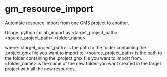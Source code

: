 # gm_resource_import
Automate resource import from one GMS project to another.

Usage:
python collab_import.py <target_project_path> <source_project_path> <folder_name>

where:
<target_project_path> is the path to the folder containing the .project.gmx file you want to import to.
<source_project_path> is the path to the folder containing the .project.gmx file you want to import from.
<folder_name> is the name of the new folder you want created in the target project with all the new resources.